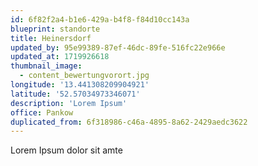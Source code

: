 ```yaml
---
id: 6f82f2a4-b1e6-429a-b4f8-f84d10cc143a
blueprint: standorte
title: Heinersdorf
updated_by: 95e99389-87ef-46dc-89fe-516fc22e966e
updated_at: 1719926618
thumbnail_image:
  - content_bewertungvorort.jpg
longitude: '13.441308209904921'
latitude: '52.57034973346071'
description: 'Lorem Ipsum'
office: Pankow
duplicated_from: 6f318986-c46a-4895-8a62-2429aedc3622
---
```

Lorem Ipsum dolor sit amte